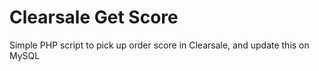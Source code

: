 # Clearsale Get Score
Simple PHP script to pick up order score in Clearsale, and update this on MySQL
